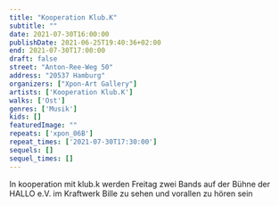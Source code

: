 ```yaml
---
title: "Kooperation Klub.K"
subtitle: ""
date: 2021-07-30T16:00:00
publishDate: 2021-06-25T19:40:36+02:00
end: 2021-07-30T17:00:00
draft: false
street: "Anton-Ree-Weg 50"
address: "20537 Hamburg"
organizers: ["Xpon-Art Gallery"]
artists: ['Kooperation Klub.K']
walks: ['Ost']
genres: ['Musik']
kids: []
featuredImage: ""
repeats: ['xpon_06B']
repeat_times: ['2021-07-30T17:30:00']
sequels: []
sequel_times: []
---
```


In kooperation mit klub.k werden Freitag zwei Bands auf der Bühne der HALLO e.V. im Kraftwerk Bille zu sehen und vorallen zu hören sein
